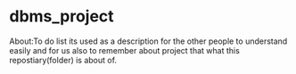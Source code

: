 # dbms_project
About:To do list
its used as a description for the other people to understand easily and for us also to remember about project 
that what this repostiary(folder) is about of.
